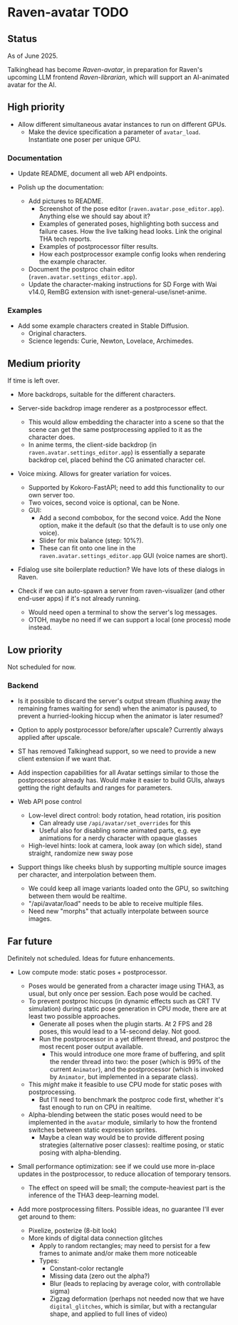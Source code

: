 # Raven-avatar TODO

## Status

As of June 2025.

Talkinghead has become *Raven-avatar*, in preparation for Raven's upcoming LLM frontend *Raven-librarian*, which will support an AI-animated avatar for the AI.


## High priority

- Allow different simultaneous avatar instances to run on different GPUs.
  - Make the device specification a parameter of `avatar_load`. Instantiate one poser per unique GPU.


### Documentation

- Update README, document all web API endpoints.

- Polish up the documentation:
  - Add pictures to README.
    - Screenshot of the pose editor (`raven.avatar.pose_editor.app`). Anything else we should say about it?
    - Examples of generated poses, highlighting both success and failure cases. How the live talking head looks. Link the original THA tech reports.
    - Examples of postprocessor filter results.
    - How each postprocessor example config looks when rendering the example character.
  - Document the postproc chain editor (`raven.avatar.settings_editor.app`).
  - Update the character-making instructions for SD Forge with Wai v14.0, RemBG extension with isnet-general-use/isnet-anime.

### Examples

- Add some example characters created in Stable Diffusion.
  - Original characters.
  - Science legends: Curie, Newton, Lovelace, Archimedes.


## Medium priority

If time is left over.

- More backdrops, suitable for the different characters.

- Server-side backdrop image renderer as a postprocessor effect.
  - This would allow embedding the character into a scene so that the scene can get the same postprocessing applied to it as the character does.
  - In anime terms, the client-side backdrop (in `raven.avatar.settings_editor.app`) is essentially a separate backdrop cel, placed behind the CG animated character cel.

- Voice mixing. Allows for greater variation for voices.
  - Supported by Kokoro-FastAPI; need to add this functionality to our own server too.
  - Two voices, second voice is optional, can be None.
  - GUI:
    - Add a second combobox, for the second voice. Add the None option, make it the default (so that the default is to use only one voice).
    - Slider for mix balance (step: 10%?).
    - These can fit onto one line in the `raven.avatar.settings_editor.app` GUI (voice names are short).

- Fdialog use site boilerplate reduction? We have lots of these dialogs in Raven.

- Check if we can auto-spawn a server from raven-visualizer (and other end-user apps) if it's not already running.
  - Would need open a terminal to show the server's log messages.
  - OTOH, maybe no need if we can support a local (one process) mode instead.


## Low priority

Not scheduled for now.

### Backend

- Is it possible to discard the server's output stream (flushing away the remaining frames waiting for send) when the animator is paused, to prevent a hurried-looking hiccup when the animator is later resumed?

- Option to apply postprocessor before/after upscale? Currently always applied after upscale.

- ST has removed Talkinghead support, so we need to provide a new client extension if we want that.

- Add inspection capabilities for all Avatar settings similar to those the postprocessor already has. Would make it easier to build GUIs, always getting the right defaults and ranges for parameters.

- Web API pose control
  - Low-level direct control: body rotation, head rotation, iris position
    - Can already use `/api/avatar/set_overrides` for this
    - Useful also for disabling some animated parts, e.g. eye animations for a nerdy character with opaque glasses
  - High-level hints: look at camera, look away (on which side), stand straight, randomize new sway pose

- Support things like cheeks blush by supporting multiple source images per character, and interpolation between them.
  - We could keep all image variants loaded onto the GPU, so switching between them would be realtime.
  - "/api/avatar/load" needs to be able to receive multiple files.
  - Need new "morphs" that actually interpolate between source images.


## Far future

Definitely not scheduled. Ideas for future enhancements.

- Low compute mode: static poses + postprocessor.
  - Poses would be generated from a character image using THA3, as usual, but only once per session. Each pose would be cached.
  - To prevent postproc hiccups (in dynamic effects such as CRT TV simulation) during static pose generation in CPU mode, there are at least two possible approaches.
    - Generate all poses when the plugin starts. At 2 FPS and 28 poses, this would lead to a 14-second delay. Not good.
    - Run the postprocessor in a yet different thread, and postproc the most recent poser output available.
      - This would introduce one more frame of buffering, and split the render thread into two: the poser (which is 99% of the current `Animator`),
        and the postprocessor (which is invoked by `Animator`, but implemented in a separate class).
  - This *might* make it feasible to use CPU mode for static poses with postprocessing.
    - But I'll need to benchmark the postproc code first, whether it's fast enough to run on CPU in realtime.
  - Alpha-blending between the static poses would need to be implemented in the `avatar` module, similarly to how the frontend switches between static expression sprites.
    - Maybe a clean way would be to provide different posing strategies (alternative poser classes): realtime posing, or static posing with alpha-blending.

- Small performance optimization: see if we could use more in-place updates in the postprocessor, to reduce allocation of temporary tensors.
  - The effect on speed will be small; the compute-heaviest part is the inference of the THA3 deep-learning model.

- Add more postprocessing filters. Possible ideas, no guarantee I'll ever get around to them:
  - Pixelize, posterize (8-bit look)
  - More kinds of digital data connection glitches
    - Apply to random rectangles; may need to persist for a few frames to animate and/or make them more noticeable
    - Types:
      - Constant-color rectangle
      - Missing data (zero out the alpha?)
      - Blur (leads to replacing by average color, with controllable sigma)
      - Zigzag deformation (perhaps not needed now that we have `digital_glitches`, which is similar, but with a rectangular shape, and applied to full lines of video)
